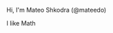 Hi, I'm Mateo Shkodra (@mateedo)

I like Math
<!---
mateedo/mateedo is a ✨ special ✨ repository because its `README.md` (this file) appears on your GitHub profile.
You can click the Preview link to take a look at your changes.
--->
